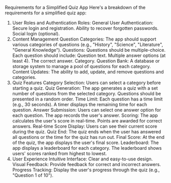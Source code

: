 Requirements for a Simplified Quiz App
Here's a breakdown of the requirements for a simplified quiz app:
1. User Roles and Authentication
Roles:
General User
Authentication:
Secure login and registration.
Ability to recover forgotten passwords.
Social login (optional).
2. Content Management
Question Categories:
The app should support various categories of questions (e.g., "History", "Science", "Literature", "General Knowledge").
Questions:
Questions should be multiple-choice.
Each question should include:
Question text.
Multiple answer options (at least 4).
The correct answer.
Category.
Question Bank:
A database or storage system to manage a pool of questions for each category.
Content Updates:
The ability to add, update, and remove questions and categories.
3. Quiz Features
Category Selection:
Users can select a category before starting a quiz.
Quiz Generation:
The app generates a quiz with a set number of questions from the selected category.
Questions should be presented in a random order.
Time Limit:
Each question has a time limit (e.g., 30 seconds).
A timer displays the remaining time for each question.
Answer Submission:
Users can select one answer option for each question.
The app records the user's answer.
Scoring:
The app calculates the user's score in real-time.
Points are awarded for correct answers.
Real-time Score Display:
Users can see their current score during the quiz.
Quiz End:
The quiz ends when the user has answered all questions or the time for the quiz has run out.
Final Score:
At the end of the quiz, the app displays the user's final score.
Leaderboard:
The app displays a leaderboard for each category.
The leaderboard shows users' scores ranked from highest to lowest.
4. User Experience
Intuitive Interface:
Clear and easy-to-use design.
Visual Feedback:
Provide feedback for correct and incorrect answers.
Progress Tracking:
Display the user's progress through the quiz (e.g., "Question 1 of 10").

